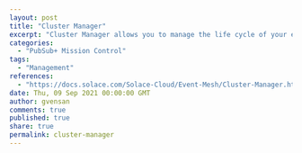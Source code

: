 ```yaml
---
layout: post
title: "Cluster Manager"
excerpt: "Cluster Manager allows you to manage the life cycle of your event broker services and bring together aspects of any event broker you may run yourself. You can also use Cluster Manager to configure your own software event brokers into a cluster, configure your cluster, and manage the life cycle of your cluster with some manual steps to scale the cluster as required."
categories:
  - "PubSub+ Mission Control"
tags:
  - "Management"
references:
  - "https://docs.solace.com/Solace-Cloud/Event-Mesh/Cluster-Manager.htm"
date: Thu, 09 Sep 2021 00:00:00 GMT
author: gvensan
comments: true
published: true
share: true
permalink: cluster-manager
---
```

